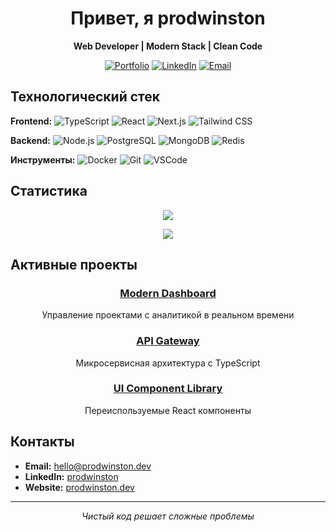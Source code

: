<div align="center">

# Привет, я prodwinston

**Web Developer | Modern Stack | Clean Code**

[![Portfolio](https://img.shields.io/badge/Portfolio-000000?style=for-the-badge&logo=About.me&logoColor=white)](https://prodwinston.dev)
[![LinkedIn](https://img.shields.io/badge/LinkedIn-000000?style=for-the-badge&logo=linkedin&logoColor=white)](https://linkedin.com/in/prodwinston)
[![Email](https://img.shields.io/badge/Email-000000?style=for-the-badge&logo=gmail&logoColor=white)](mailto:hello@prodwinston.dev)

</div>

## Технологический стек

**Frontend:**
![TypeScript](https://img.shields.io/badge/TypeScript-000000?style=flat-square&logo=typescript&logoColor=white)
![React](https://img.shields.io/badge/React-000000?style=flat-square&logo=react&logoColor=white)
![Next.js](https://img.shields.io/badge/Next.js-000000?style=flat-square&logo=next.js&logoColor=white)
![Tailwind CSS](https://img.shields.io/badge/Tailwind_CSS-000000?style=flat-square&logo=tailwind-css&logoColor=white)

**Backend:**
![Node.js](https://img.shields.io/badge/Node.js-000000?style=flat-square&logo=node.js&logoColor=white)
![PostgreSQL](https://img.shields.io/badge/PostgreSQL-000000?style=flat-square&logo=postgresql&logoColor=white)
![MongoDB](https://img.shields.io/badge/MongoDB-000000?style=flat-square&logo=mongodb&logoColor=white)
![Redis](https://img.shields.io/badge/Redis-000000?style=flat-square&logo=redis&logoColor=white)

**Инструменты:**
![Docker](https://img.shields.io/badge/Docker-000000?style=flat-square&logo=docker&logoColor=white)
![Git](https://img.shields.io/badge/Git-000000?style=flat-square&logo=git&logoColor=white)
![VSCode](https://img.shields.io/badge/VSCode-000000?style=flat-square&logo=visual-studio-code&logoColor=white)

## Статистика

<div align="center">

![](https://github-readme-stats.vercel.app/api?username=prodwinston&show_icons=true&theme=dark&bg_color=000000&title_color=ffffff&text_color=ffffff&icon_color=ffffff&hide_border=true)

![](https://github-readme-stats.vercel.app/api/top-langs/?username=prodwinston&layout=compact&theme=dark&bg_color=000000&title_color=ffffff&text_color=ffffff&hide_border=true)

</div>

## Активные проекты

<div align="center">

### [Modern Dashboard](https://github.com/prodwinston/modern-dashboard)
Управление проектами с аналитикой в реальном времени

### [API Gateway](https://github.com/prodwinston/api-gateway) 
Микросервисная архитектура с TypeScript

### [UI Component Library](https://github.com/prodwinston/ui-library)
Переиспользуемые React компоненты

</div>

## Контакты

- **Email:** hello@prodwinston.dev
- **LinkedIn:** [prodwinston](https://linkedin.com/in/prodwinston)
- **Website:** [prodwinston.dev](https://prodwinston.dev)

---

<div align="center">

*Чистый код решает сложные проблемы*

</div>